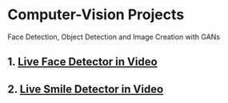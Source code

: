 # Computer-Vision Projects
Face Detection, Object Detection and Image Creation with GANs

## 1. [Live Face Detector in Video](https://github.com/sidharththapar)
## 2. [Live Smile Detector in Video](https://github.com/sidharththapar)
